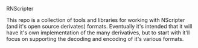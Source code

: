 RNScripter

This repo is a collection of tools and libraries for working with NScripter (and it's open source derivates) formats. Eventually it's intended that it will have it's own implementation of the many derivatives, but to start with it'll focus on supporting the decoding and encoding of it's various formats.